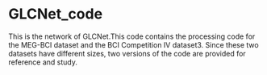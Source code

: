 # GLCNet_code
This is the network of GLCNet.This code contains the processing code for the MEG-BCI dataset and the BCI Competition IV dataset3. Since these two datasets have different sizes, two versions of the code are provided for reference and study.
